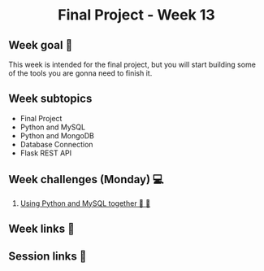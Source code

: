 <h1 align="center">Final Project - Week 13</h1>

## Week goal 🏁

<p>This week is intended for the final project, but you will start building some of the tools you are gonna need to finish it.</p>

## Week subtopics

- Final Project
- Python and MySQL
- Python and MongoDB
- Database Connection
- Flask REST API 

## Week challenges (Monday) 💻

1. [Using Python and MySQL together 🐘 🐍](./challenges/e00/desc)

## Week links 🔗

## Session links 🔗
